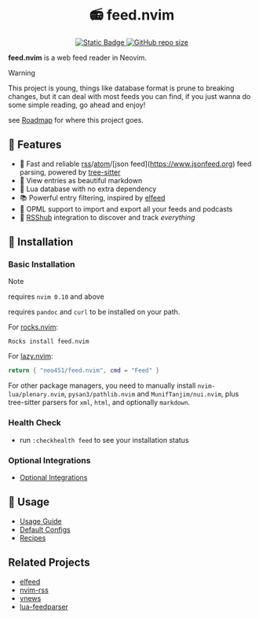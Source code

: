 <h1 align="center"> 📻 feed.nvim </h1>
<p align="center">
  <a href="https://github.com/neovim/neovim">
    <img alt="Static Badge" src="https://img.shields.io/badge/neovim-version?style=for-the-badge&logo=neovim&label=%3E%3D%200.10&color=green">
  </a>
  <a href="https://github.com/neo451/feed.nvim">
    <img alt="GitHub repo size" src="https://img.shields.io/github/repo-size/neo451/feed.nvim?style=for-the-badge&logo=hackthebox">
  </a>
  </a>
</p>

**feed.nvim** is a web feed reader in Neovim.

> [!WARNING]
> This project is young, things like database format is prune to breaking changes, but it can deal with most feeds you can find, if you just wanna do some simple reading, go ahead and enjoy! 
>
> see [Roadmap](https://github.com/neo451/feed.nvim/wiki/Roadmap) for where this project goes.

## 🌟 Features

- 🌲 Fast and reliable [rss](https://en.wikipedia.org/wiki/RSS)/[atom](https://en.wikipedia.org/wiki/Atom_(web_standard))/[json feed](https://www.jsonfeed.org) feed parsing, powered by [tree-sitter](https://github.com/nvim-treesitter/nvim-treesitter)
- 📝 View entries as beautiful markdown
- 🏪 Lua database with no extra dependency
- 📚 Powerful entry filtering, inspired by [elfeed](https://github.com/skeeto/elfeed)
- 📂 OPML support to import and export all your feeds and podcasts
- 🧡 [RSShub](https://github.com/DIYgod/RSSHub) integration to discover and track *everything*

## 🚀 Installation

### Basic Installation

> [!NOTE]
> requires `nvim 0.10` and above
> 
> requires `pandoc` and `curl` to be installed on your path.

For [rocks.nvim](https://github.com/nvim-neorocks/rocks.nvim):

```
Rocks install feed.nvim
```

For [lazy.nvim](https://github.com/folke/lazy.nvim):

```lua
return { "neo451/feed.nvim", cmd = "Feed" }
```

For other package managers, you need to manually install `nvim-lua/plenary.nvim`, `pysan3/pathlib.nvim` and `MunifTanjim/nui.nvim`, plus tree-sitter parsers for `xml`, `html`, and optionally `markdown`.

### Health Check

- run `:checkhealth feed` to see your installation status

### Optional Integrations

- [Optional Integrations](https://github.com/neo451/feed.nvim/wiki/Integrations)

## 🔖 Usage

- [Usage Guide](https://github.com/neo451/feed.nvim/wiki/Usage-Guide)
- [Default Configs](https://github.com/neo451/feed.nvim/wiki/Default-Config)
- [Recipes](https://github.com/neo451/feed.nvim/wiki/Recipes)

## Related Projects

- [elfeed](https://github.com/skeeto/elfeed)
- [nvim-rss](https://github.com/EMPAT94/nvim-rss)
- [vnews](https://github.com/danchoi/vnews)
- [lua-feedparser](https://github.com/slact/lua-feedparser)
